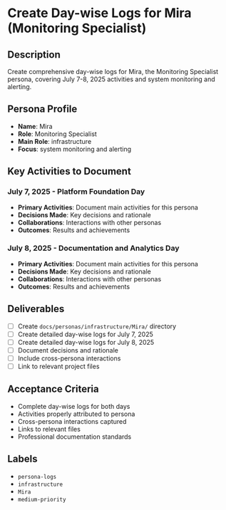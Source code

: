 # Create Day-wise Logs for Mira (Monitoring Specialist)

## Description
Create comprehensive day-wise logs for Mira, the Monitoring Specialist persona, covering July 7-8, 2025 activities and system monitoring and alerting.

## Persona Profile
- **Name**: Mira
- **Role**: Monitoring Specialist
- **Main Role**: infrastructure
- **Focus**: system monitoring and alerting

## Key Activities to Document

### July 7, 2025 - Platform Foundation Day
- **Primary Activities**: Document main activities for this persona
- **Decisions Made**: Key decisions and rationale
- **Collaborations**: Interactions with other personas
- **Outcomes**: Results and achievements

### July 8, 2025 - Documentation and Analytics Day
- **Primary Activities**: Document main activities for this persona
- **Decisions Made**: Key decisions and rationale
- **Collaborations**: Interactions with other personas
- **Outcomes**: Results and achievements

## Deliverables
- [ ] Create `docs/personas/infrastructure/Mira/` directory
- [ ] Create detailed day-wise logs for July 7, 2025
- [ ] Create detailed day-wise logs for July 8, 2025
- [ ] Document decisions and rationale
- [ ] Include cross-persona interactions
- [ ] Link to relevant project files

## Acceptance Criteria
- Complete day-wise logs for both days
- Activities properly attributed to persona
- Cross-persona interactions captured
- Links to relevant files
- Professional documentation standards

## Labels
- `persona-logs`
- `infrastructure`
- `Mira`
- `medium-priority`
